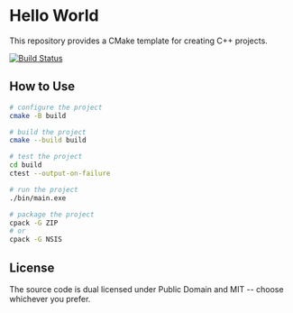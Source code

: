 # Hello World
This repository provides a CMake template for creating C++ projects.

[![Build Status](https://github.com/xLab-HDU/s021HelloWorld/actions/workflows/ci.yml/badge.svg)](https://github.com/xLab-HDU/s021HelloWorld/actions)

## How to Use

```sh
# configure the project
cmake -B build

# build the project
cmake --build build

# test the project
cd build
ctest --output-on-failure

# run the project
./bin/main.exe

# package the project
cpack -G ZIP
# or
cpack -G NSIS
```

## License

The source code is dual licensed under Public Domain and MIT -- choose whichever you prefer.
